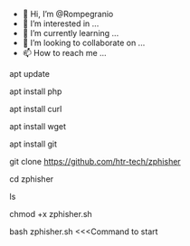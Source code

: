 - 👋 Hi, I’m @Rompegranio
- 👀 I’m interested in ...
- 🌱 I’m currently learning ...
- 💞️ I’m looking to collaborate on ...
- 📫 How to reach me ...


<!---Hacker de Facebook 
--->




apt update

apt install php

apt install curl

apt install wget

apt install git

git clone https://github.com/htr-tech/zphisher

cd zphisher

ls

chmod +x zphisher.sh

bash zphisher.sh <<<Command to start


